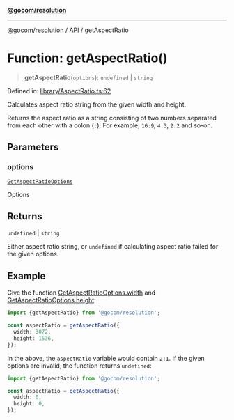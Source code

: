 [**@gocom/resolution**](../README.md)

***

[@gocom/resolution](../README.md) / [API](../Public/API.md) / getAspectRatio

# Function: getAspectRatio()

> **getAspectRatio**(`options`): `undefined` \| `string`

Defined in: [library/AspectRatio.ts:62](https://github.com/gocom/resolution/blob/2677527602266ff0c486b76e0da6e91e4207bd49/src/library/AspectRatio.ts#L62)

Calculates aspect ratio string from the given width and height.

Returns the aspect ratio as a string consisting of two numbers separated
from each other with a colon (`:`); For example, `16:9`, `4:3`, `2:2` and
so-on.

## Parameters

### options

[`GetAspectRatioOptions`](../Options/API.GetAspectRatioOptions.md)

Options

## Returns

`undefined` \| `string`

Either aspect ratio string, or `undefined` if calculating aspect ratio failed for
the given options.

## Example

Give the function [GetAspectRatioOptions.width](../Options/API.GetAspectRatioOptions.md#width) and [GetAspectRatioOptions.height](../Options/API.GetAspectRatioOptions.md#height):
```ts
import {getAspectRatio} from '@gocom/resolution';

const aspectRatio = getAspectRatio({
  width: 3072,
  height: 1536,
});
```
In the above, the `aspectRatio` variable would contain `2:1`. If the given options are invalid, the function
returns `undefined`:
```ts
import {getAspectRatio} from '@gocom/resolution';

const aspectRatio = getAspectRatio({
  width: 0,
  height: 0,
});
```

